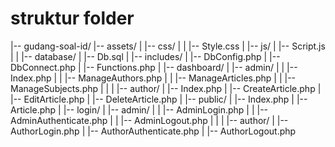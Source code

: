 # struktur folder

|-- gudang-soal-id/
    |-- assets/
    |   |-- css/
    |   |   |-- Style.css
    |   |-- js/
    |       |-- Script.js
    |
    |
    |-- database/
    |   |-- Db.sql
    |
    |-- includes/
    |   |-- DbConfig.php
    |   |-- DbConnect.php
    |   |-- Functions.php
    |
    |-- dashboard/
    |   |-- admin/
    |   |   |-- Index.php
    |   |   |-- ManageAuthors.php
    |   |   |-- ManageArticles.php
    |   |   |-- ManageSubjects.php
    |   |
    |   |-- author/
    |       |-- Index.php
    |       |-- CreateArticle.php
    |       |-- EditArticle.php
    |       |-- DeleteArticle.php
    |
    |-- public/
    |   |-- Index.php
    |   |-- Article.php
    |
    |-- login/
    |   |-- admin/
    |   |   |-- AdminLogin.php
    |   |   |-- AdminAuthenticate.php
    |   |   |-- AdminLogout.php
    |   |
    |   |-- author/
    |       |-- AuthorLogin.php
    |       |-- AuthorAuthenticate.php
    |       |-- AuthorLogout.php
